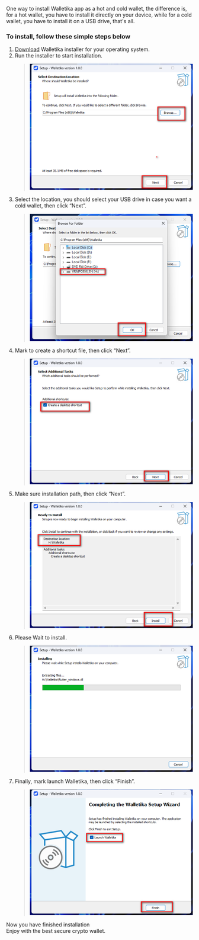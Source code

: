 One way to install Walletika app as a hot and cold wallet, the difference is, for a hot wallet, you have to install it directly on your device, while for a cold wallet, you have to install it on a USB drive, that's all.

### To install, follow these simple steps below

1. [Download](https://walletika.github.io/download) Walletika installer for your operating system.
2. Run the installer to start installation.
   > ![](https://raw.githubusercontent.com/Walletika/walletika-web-fetch/main/docs/how-to-install/images/1.png)
3. Select the location, you should select your USB drive in case you want a cold wallet, then click “Next”.
   > ![](https://raw.githubusercontent.com/Walletika/walletika-web-fetch/main/docs/how-to-install/images/2.png)
4. Mark to create a shortcut file, then click “Next”.
   > ![](https://raw.githubusercontent.com/Walletika/walletika-web-fetch/main/docs/how-to-install/images/3.png)
5. Make sure installation path, then click “Next”.
   > ![](https://raw.githubusercontent.com/Walletika/walletika-web-fetch/main/docs/how-to-install/images/4.png)
6. Please Wait to install.
   > ![](https://raw.githubusercontent.com/Walletika/walletika-web-fetch/main/docs/how-to-install/images/5.png)
7. Finally, mark launch Walletika, then click “Finish”.
   > ![](https://raw.githubusercontent.com/Walletika/walletika-web-fetch/main/docs/how-to-install/images/6.png)

Now you have finished installation\
Enjoy with the best secure crypto wallet.
